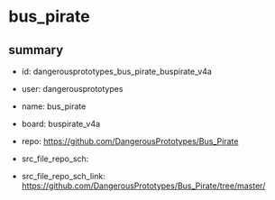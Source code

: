# bus_pirate
 
## summary 
* id: dangerousprototypes_bus_pirate_buspirate_v4a
* user: dangerousprototypes
* name: bus_pirate
* board: buspirate_v4a
* repo: https://github.com/DangerousPrototypes/Bus_Pirate



* src_file_repo_sch: 
* src_file_repo_sch_link: https://github.com/DangerousPrototypes/Bus_Pirate/tree/master/






